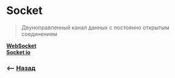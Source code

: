 # Socket
> Двуноправленный канал данных с постоянно открытым соединением

**<a href="./pages/web-socket/readme.md">WebSocket</a>**   
**<a href="./pages/socket-io/readme.md">Socket io</a>**

### ⟵ **<a href="../../readme.md">Назад</a>**